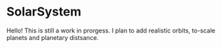 # SolarSystem

Hello! This is still a work in prorgess. I plan to add realistic orbits,
to-scale planets and planetary distsance. 
